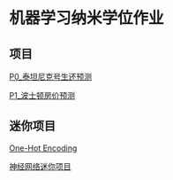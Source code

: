 # 机器学习纳米学位作业

## 项目

[P0_泰坦尼克号生还预测](https://ypwhs.github.io/machine-learning/projects/P0_titanic_survival_exploration/titanic_survival_exploration.html)

[P1_波士顿房价预测](https://ypwhs.github.io/machine-learning/projects/P1_boston_housing/boston_housing.html)

## 迷你项目

[One-Hot Encoding](https://ypwhs.github.io/machine-learning/mini-projects/One-Hot%20Encoding.html)

[神经网络迷你项目](https://ypwhs.github.io/machine-learning/mini-projects/神经网络迷你项目/神经网络迷你项目.html)

